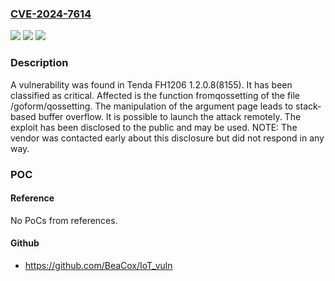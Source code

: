 ### [CVE-2024-7614](https://cve.mitre.org/cgi-bin/cvename.cgi?name=CVE-2024-7614)
![](https://img.shields.io/static/v1?label=Product&message=FH1206&color=blue)
![](https://img.shields.io/static/v1?label=Version&message=%3D%201.2.0.8(8155)%20&color=brighgreen)
![](https://img.shields.io/static/v1?label=Vulnerability&message=CWE-121%20Stack-based%20Buffer%20Overflow&color=brighgreen)

### Description

A vulnerability was found in Tenda FH1206 1.2.0.8(8155). It has been classified as critical. Affected is the function fromqossetting of the file /goform/qossetting. The manipulation of the argument page leads to stack-based buffer overflow. It is possible to launch the attack remotely. The exploit has been disclosed to the public and may be used. NOTE: The vendor was contacted early about this disclosure but did not respond in any way.

### POC

#### Reference
No PoCs from references.

#### Github
- https://github.com/BeaCox/IoT_vuln

